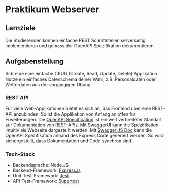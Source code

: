 # Praktikum Webserver

## Lernziele

Die Studierenden können einfache REST Schnittstellen serverseitig implementieren und gemäss der OpenAPI Spezifikation
dokumentieren.

## Aufgabenstellung

Schreibe eine einfache CRUD (Create, Read, Update, Delete) Applikation.
Nutze ein einfaches Datenschema deiner Wahl, z.B. Personaldaten oder Wetterdaten aus der vorgängigen Übung.

### REST API

Für viele Web-Applikationen bietet es sich an, das Frontend über eine REST-API anzubinden.
So ist die Applikation von Anfang an offen für Erweiterungen.
Die [OpenAPI Specification](https://de.wikipedia.org/wiki/OpenAPI) ist ein weit verbreiteter Standart zur Dokumentation
von REST-APIs.
Mit [SwaggerUI](https://swagger.io/tools/swagger-ui/) kann die Spezifikation intuitiv als Webseite dargestellt werden.
Mit [Swagger JS Doc](https://github.com/Surnet/swagger-jsdoc) kann die OpenAPI Spezifikation anhand des Express Code
generiert werden.
So wird sichergestellt, dass Dokumentation und Code synchron sind.

### Tech-Stack

- Backendsprache: Node.JS
- Backend-Framework: [Express.js](http://expressjs.com/)
- Unit-Test-Framework: [Jest](https://jestjs.io/)
- API-Test-Framework: [Supertest](https://www.npmjs.com/package/supertest)
